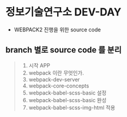 정보기술연구소 DEV-DAY
=====================

* WEBPACK2 진행을 위한 source code



branch 별로 source code 를 분리
------------------------------

> 1. 시작 APP
> 2. webpack 이란 무엇인가.
> 3. webpack-dev-server 
> 4. webpack-core-concepts
> 5. webpack-babel-scss-basic 설정
> 5. webpack-babel-scss-basic 완성
> 6. webpack-babel-scss-img-html 적용





